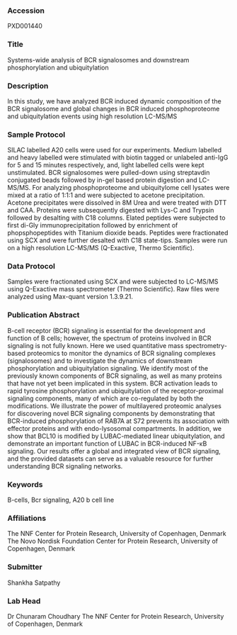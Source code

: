 ### Accession
PXD001440

### Title
Systems-wide analysis of BCR signalosomes and downstream phosphorylation and ubiquitylation

### Description
In this study, we have analyzed BCR induced dynamic composition of the BCR signalosome and global changes in BCR induced phosphoproteome and ubiquitylation events using high resolution LC-MS/MS

### Sample Protocol
SILAC labelled A20 cells were used for our experiments. Medium labelled and heavy labelled were stimulated with biotin tagged or unlabeled anti-IgG for 5 and 15 minutes respectively, and, light labelled cells were kept unstimulated. BCR signalosomes were pulled-down using streptavdin conjugated beads followed by in-gel based protein digestion and LC-MS/MS. For analyzing phosphoproteome and ubiquitylome cell lysates were mixed at a ratio of 1:1:1 and were subjected to acetone precipitation. Acetone precipitates were dissolved in 8M Urea and were treated with DTT and CAA. Proteins were subsequently digested with Lys-C and Trypsin followed by desalting with C18 columns. Elated peptides were subjected to first di-Gly immunoprecipitation followed by enrichment of phopsphopeptides with Titanium dioxide beads. Peptides were fractionated using SCX and were further desalted with C18 state-tips. Samples were run on a high resolution LC-MS/MS (Q-Exactive, Thermo Scientific).

### Data Protocol
Samples were fractionated using SCX and were subjected to LC-MS/MS using Q-Exactive mass spectrometer (Thermo Scientific). Raw files were analyzed using Max-quant version 1.3.9.21.

### Publication Abstract
B-cell receptor (BCR) signaling is essential for the development and function of B cells; however, the spectrum of proteins involved in BCR signaling is not fully known. Here we used quantitative mass spectrometry-based proteomics to monitor the dynamics of BCR signaling complexes (signalosomes) and to investigate the dynamics of downstream phosphorylation and ubiquitylation signaling. We identify most of the previously known components of BCR signaling, as well as many proteins that have not yet been implicated in this system. BCR activation leads to rapid tyrosine phosphorylation and ubiquitylation of the receptor-proximal signaling components, many of which are co-regulated by both the modifications. We illustrate the power of multilayered proteomic analyses for discovering novel BCR signaling components by demonstrating that BCR-induced phosphorylation of RAB7A at S72 prevents its association with effector proteins and with endo-lysosomal compartments. In addition, we show that BCL10 is modified by LUBAC-mediated linear ubiquitylation, and demonstrate an important function of LUBAC in BCR-induced NF-&#x3ba;B signaling. Our results offer a global and integrated view of BCR signaling, and the provided datasets can serve as a valuable resource for further understanding BCR signaling networks.

### Keywords
B-cells, Bcr signaling, A20 b cell line

### Affiliations
The NNF Center for Protein Research, University of Copenhagen, Denmark
The Novo Nordisk Foundation Center for Protein Research, University of Copenhagen, Denmark

### Submitter
Shankha Satpathy

### Lab Head
Dr Chunaram Choudhary
The NNF Center for Protein Research, University of Copenhagen, Denmark


